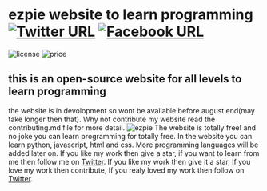 # ezpie website to learn programming  [![Twitter URL](https://img.shields.io/twitter/url/https/twitter.com/bukotsunikki.svg?style=social&label=Follow%20%40ezpie)](https://twitter.com/ezpieCo) [![Facebook URL](https://img.shields.io/twitter/url?label=follow%20@ezpie&logo=facebook&style=social&url=http%3A%2F%2Ffacebook.com)](https://www.facebook.com/profile.php?id=100082135591250)
![license](https://img.shields.io/badge/license-MIT-green) ![price](https://img.shields.io/badge/price-FREE-blue)
## this is an open-source website for all levels to learn programming
the website is in devolopment so wont be available before august end(may take longer then that). 
Why not contribute my website read the contributing.md file for more detail.
![ezpie](https://user-images.githubusercontent.com/104765117/172398008-f0f50a3c-1a91-4ff4-80cc-ad8eaed1b354.png)
The website is totally free! and no joke you can learn programming for totally free. In the website you can learn python, javascript, html and css. More programming languages will be added later on. If you like my work then give a star, if you want to learn from me then
follow me on [Twitter](https://twitter.com/ezpieCo). 
If you like my work then give it a star, If you love my work then contribute, If you realy loved my work then follow on [Twitter](https://twitter.com/ezpieCo).
